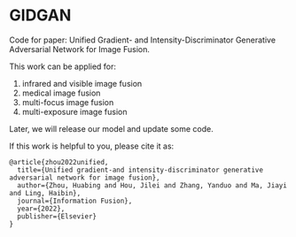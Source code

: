 # GIDGAN
Code for paper: Unified Gradient- and Intensity-Discriminator Generative Adversarial Network for Image Fusion.

This work can be applied for:
  1. infrared and visible image fusion
  2. medical image fusion 
  3. multi-focus image fusion
  4. multi-exposure image fusion
  
  
Later, we will release our model and update some code.

If this work is helpful to you, please cite it as:
```
@article{zhou2022unified,
  title={Unified gradient-and intensity-discriminator generative adversarial network for image fusion},
  author={Zhou, Huabing and Hou, Jilei and Zhang, Yanduo and Ma, Jiayi and Ling, Haibin},
  journal={Information Fusion},
  year={2022},
  publisher={Elsevier}
}
```
